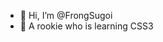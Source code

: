 - 👋 Hi, I’m @FrongSugoi
- 🌱 A rookie who is learning CSS3


<!---
FrongSugoi/FrongSugoi is a ✨ special ✨ repository because its `README.md` (this file) appears on your GitHub profile.
You can click the Preview link to take a look at your changes.
--->
